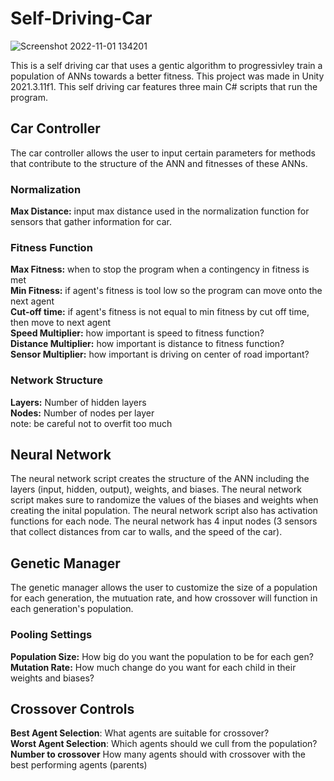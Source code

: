 # Self-Driving-Car

![Screenshot 2022-11-01 134201](https://user-images.githubusercontent.com/78549037/199303430-7607bf18-4969-400e-b7cf-1b816185a4da.jpg)

This is a self driving car that uses a gentic algorithm to progressivley train a population of ANNs towards a better fitness. 
This project was made in Unity 2021.3.11f1. This self driving car features three main C# scripts that run the program.

## Car Controller
 The car controller allows the user to input certain parameters for methods that contribute to the structure of the ANN and fitnesses of these ANNs.
 
### Normalization
**Max Distance:** input max distance used in the normalization function for sensors that gather information for car.

### Fitness Function
**Max Fitness:** when to stop the program when a contingency in fitness is met </br>
**Min Fitness:** if agent's fitness is tool low so the program can move onto the next agent </br>
**Cut-off time:** if agent's fitness is not equal to min fitness by cut off time, then move to next agent </br>
**Speed Multiplier:** how important is speed to fitness function? </br>
**Distance Multiplier:** how important is distance to fitness function? </br>
**Sensor Multiplier:** how important is driving on center of road important? </br>

### Network Structure
**Layers:** Number of hidden layers </br>
**Nodes:** Number of nodes per layer </br>
note: be careful not to overfit too much

## Neural Network
The neural network script creates the structure of the ANN including the layers (input, hidden, output), weights, and biases. The neural network script makes
sure to randomize the values of the biases and weights when creating the inital population. The neural network script also has activation functions for each node. The neural network has 4 input nodes (3 sensors that collect distances from car to walls, and the speed of the car).
 
## Genetic Manager
The genetic manager allows the user to customize the size of a population for each generation, the mutuation rate, and how crossover will function in each generation's population.

### Pooling Settings
**Population Size:** How big do you want the population to be for each gen? </br>
**Mutation Rate:** How much change do you want for each child in their weights and biases? </br>

## Crossover Controls
**Best Agent Selection**: What agents are suitable for crossover? </br> 
**Worst Agent Selection**: Which agents should we cull from the population? </br>
**Number to crossover** How many agents should with crossover with the best performing agents (parents)
